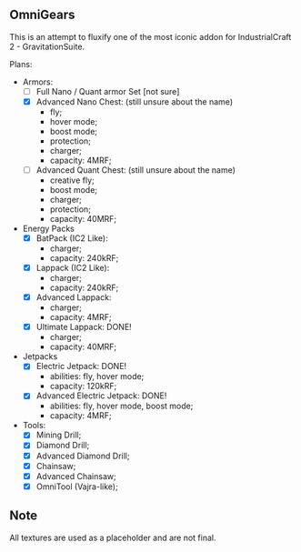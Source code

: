 ## OmniGears
This is an attempt to fluxify one of the most iconic addon for IndustrialCraft 2 - GravitationSuite.

Plans:
 - Armors: 
     -[ ] Full Nano / Quant armor Set [not sure]
     -[X] Advanced Nano Chest: (still unsure about the name)
       - fly;
       - hover mode;
       - boost mode;
       - protection;
       - charger; 
       - capacity: 4MRF;
     -[ ] Advanced Quant Chest: (still unsure about the name)
       - creative fly;
       - boost mode;
       - charger;
       - protection;
       - capacity: 40MRF;
 - Energy Packs
    -[X] BatPack (IC2 Like): 
      - charger; 
      - capacity: 240kRF;
    -[X] Lappack (IC2 Like):
      - charger;
      - capacity: 240kRF;
    -[X] Advanced Lappack:
      - charger;
      - capacity: 4MRF;
    -[X] Ultimate Lappack: DONE!
      - charger;
      - capacity: 40MRF;
 - Jetpacks
    -[X] Electric Jetpack: DONE! 
      - abilities: fly, hover mode;
      - capacity: 120kRF;
    -[X] Advanced Electric Jetpack: DONE!
      - abilities: fly, hover mode, boost mode;
      - capacity: 4MRF;
 
 - Tools:
   -[X] Mining Drill;
   -[X] Diamond Drill;
   -[X] Advanced Diamond Drill;
   -[X] Chainsaw;
   -[X] Advanced Chainsaw;
   -[X] OmniTool (Vajra-like);

## Note
All textures are used as a placeholder and are not final. 